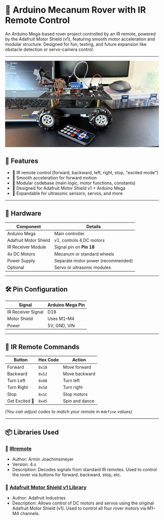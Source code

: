 # 🤖 Arduino Mecanum Rover with IR Remote Control

An Arduino Mega-based rover project controlled by an IR remote, powered by the Adafruit Motor Shield (v1), featuring smooth motor acceleration and modular structure. Designed for fun, testing, and future expansion like obstacle detection or servo-camera control.

---
![My Rover](images/1.jpg)
## 🚀 Features

- 🔁 IR remote control (forward, backward, left, right, stop, "excited mode")
- 💨 Smooth acceleration for forward motion
- 🧱 Modular codebase (main logic, motor functions, constants)
- 🧠 Designed for Adafruit Motor Shield v1 + Arduino Mega
- 🔌 Expandable for ultrasonic sensors, servos, and more

---

## 🧰 Hardware

| Component             | Details                        |
|-----------------------|--------------------------------|
| Arduino Mega          | Main controller                |
| Adafruit Motor Shield | v1, controls 4 DC motors       |
| IR Receiver Module    | Signal pin on **Pin 18**       |
| 4x DC Motors          | Mecanum or standard wheels     |
| Power Supply          | Separate motor power (recommended) |
| Optional              | Servo or ultrasonic modules    |

---

## 🛠 Pin Configuration

| Signal              | Arduino Mega Pin |
|---------------------|------------------|
| IR Receiver Signal  | D18              |
| Motor Shield        | Uses M1–M4       |
| Power               | 5V, GND, VIN     |

---

## 🧩 IR Remote Commands

| Button        | Hex Code | Action         |
|---------------|----------|----------------|
| Forward       | `0x18`   | Move forward   |
| Backward      | `0x52`   | Move backward  |
| Turn Left     | `0x08`   | Turn left      |
| Turn Right    | `0x5A`   | Turn right     |
| Stop          | `0x1C`   | Stop motors    |
| Get Excited 🎉 | `0x45`   | Spin and dance |

*(You can adjust codes to match your remote in `#define` values)*

---
## 📦 Libraries Used

### 🔹 [IRremote](https://github.com/Arduino-IRremote/Arduino-IRremote)
- Author: Armin Joachimsmeyer  
- Version: 4.x  
- Description: Decodes signals from standard IR remotes. Used to control the rover via buttons for forward, backward, stop, etc.

### 🔹 [Adafruit Motor Shield v1 Library](https://github.com/adafruit/Adafruit-Motor-Shield-library)
- Author: Adafruit Industries  
- Description: Allows control of DC motors and servos using the original Adafruit Motor Shield (v1). Used to control all four rover motors via M1–M4 channels.


